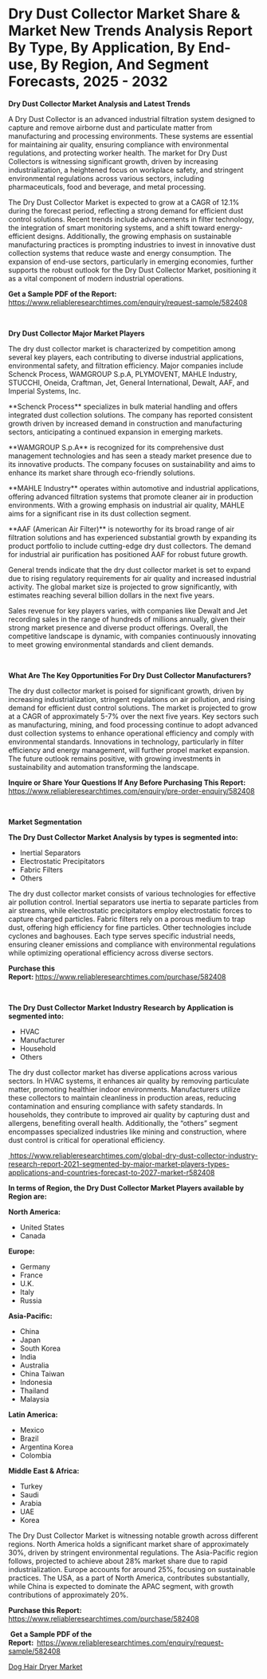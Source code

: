 <p><h1>Dry Dust Collector Market Share & Market New Trends Analysis Report By Type, By Application, By End-use, By Region, And Segment Forecasts, 2025 - 2032</h1></p><p><strong>Dry Dust Collector Market Analysis and Latest Trends</strong></p>
<p><p>A Dry Dust Collector is an advanced industrial filtration system designed to capture and remove airborne dust and particulate matter from manufacturing and processing environments. These systems are essential for maintaining air quality, ensuring compliance with environmental regulations, and protecting worker health. The market for Dry Dust Collectors is witnessing significant growth, driven by increasing industrialization, a heightened focus on workplace safety, and stringent environmental regulations across various sectors, including pharmaceuticals, food and beverage, and metal processing.</p><p>The Dry Dust Collector Market is expected to grow at a CAGR of 12.1% during the forecast period, reflecting a strong demand for efficient dust control solutions. Recent trends include advancements in filter technology, the integration of smart monitoring systems, and a shift toward energy-efficient designs. Additionally, the growing emphasis on sustainable manufacturing practices is prompting industries to invest in innovative dust collection systems that reduce waste and energy consumption. The expansion of end-use sectors, particularly in emerging economies, further supports the robust outlook for the Dry Dust Collector Market, positioning it as a vital component of modern industrial operations.</p></p>
<p><strong>Get a Sample PDF of the Report:&nbsp;</strong> <a href="https://www.reliableresearchtimes.com/enquiry/request-sample/582408?utm_campaign=2244&utm_medium=2&utm_source=Github&utm_content=ia&utm_term=23032025&utm_id=dry-dust-collector">https://www.reliableresearchtimes.com/enquiry/request-sample/582408</a></p>
<p>&nbsp;</p>
<p><strong>Dry Dust Collector Major Market Players</strong></p>
<p><p>The dry dust collector market is characterized by competition among several key players, each contributing to diverse industrial applications, environmental safety, and filtration efficiency. Major companies include Schenck Process, WAMGROUP S.p.A, PLYMOVENT, MAHLE Industry, STUCCHI, Oneida, Craftman, Jet, General International, Dewalt, AAF, and Imperial Systems, Inc.</p><p>**Schenck Process** specializes in bulk material handling and offers integrated dust collection solutions. The company has reported consistent growth driven by increased demand in construction and manufacturing sectors, anticipating a continued expansion in emerging markets.</p><p>**WAMGROUP S.p.A** is recognized for its comprehensive dust management technologies and has seen a steady market presence due to its innovative products. The company focuses on sustainability and aims to enhance its market share through eco-friendly solutions.</p><p>**MAHLE Industry** operates within automotive and industrial applications, offering advanced filtration systems that promote cleaner air in production environments. With a growing emphasis on industrial air quality, MAHLE aims for a significant rise in its dust collection segment.</p><p>**AAF (American Air Filter)** is noteworthy for its broad range of air filtration solutions and has experienced substantial growth by expanding its product portfolio to include cutting-edge dry dust collectors. The demand for industrial air purification has positioned AAF for robust future growth.</p><p>General trends indicate that the dry dust collector market is set to expand due to rising regulatory requirements for air quality and increased industrial activity. The global market size is projected to grow significantly, with estimates reaching several billion dollars in the next five years.</p><p>Sales revenue for key players varies, with companies like Dewalt and Jet recording sales in the range of hundreds of millions annually, given their strong market presence and diverse product offerings. Overall, the competitive landscape is dynamic, with companies continuously innovating to meet growing environmental standards and client demands.</p></p>
<p>&nbsp;</p>
<p><strong>What Are The Key Opportunities For Dry Dust Collector Manufacturers?</strong></p>
<p><p>The dry dust collector market is poised for significant growth, driven by increasing industrialization, stringent regulations on air pollution, and rising demand for efficient dust control solutions. The market is projected to grow at a CAGR of approximately 5-7% over the next five years. Key sectors such as manufacturing, mining, and food processing continue to adopt advanced dust collection systems to enhance operational efficiency and comply with environmental standards. Innovations in technology, particularly in filter efficiency and energy management, will further propel market expansion. The future outlook remains positive, with growing investments in sustainability and automation transforming the landscape.</p></p>
<p><strong>Inquire or Share Your Questions If Any Before Purchasing This Report:</strong> <a href="https://www.reliableresearchtimes.com/enquiry/pre-order-enquiry/582408?utm_campaign=2244&utm_medium=2&utm_source=Github&utm_content=ia&utm_term=23032025&utm_id=dry-dust-collector">https://www.reliableresearchtimes.com/enquiry/pre-order-enquiry/582408</a></p>
<p>&nbsp;</p>
<p><strong>Market Segmentation</strong></p>
<p><strong>The Dry Dust Collector Market Analysis by types is segmented into:</strong></p>
<p><ul><li>Inertial Separators</li><li>Electrostatic Precipitators</li><li>Fabric Filters</li><li>Others</li></ul></p>
<p><p>The dry dust collector market consists of various technologies for effective air pollution control. Inertial separators use inertia to separate particles from air streams, while electrostatic precipitators employ electrostatic forces to capture charged particles. Fabric filters rely on a porous medium to trap dust, offering high efficiency for fine particles. Other technologies include cyclones and baghouses. Each type serves specific industrial needs, ensuring cleaner emissions and compliance with environmental regulations while optimizing operational efficiency across diverse sectors.</p></p>
<p><strong>Purchase this Report:&nbsp;</strong><a href="https://www.reliableresearchtimes.com/purchase/582408?utm_campaign=2244&utm_medium=2&utm_source=Github&utm_content=ia&utm_term=23032025&utm_id=dry-dust-collector">https://www.reliableresearchtimes.com/purchase/582408</a></p>
<p>&nbsp;</p>
<p><strong>The Dry Dust Collector Market Industry Research by Application is segmented into:</strong></p>
<p><ul><li>HVAC</li><li>Manufacturer</li><li>Household</li><li>Others</li></ul></p>
<p><p>The dry dust collector market has diverse applications across various sectors. In HVAC systems, it enhances air quality by removing particulate matter, promoting healthier indoor environments. Manufacturers utilize these collectors to maintain cleanliness in production areas, reducing contamination and ensuring compliance with safety standards. In households, they contribute to improved air quality by capturing dust and allergens, benefiting overall health. Additionally, the “others” segment encompasses specialized industries like mining and construction, where dust control is critical for operational efficiency.</p></p>
<p><a href="https://www.reliableresearchtimes.com/global-dry-dust-collector-industry-research-report-2021-segmented-by-major-market-players-types-applications-and-countries-forecast-to-2027-market-r582408?utm_campaign=2244&utm_medium=2&utm_source=Github&utm_content=ia&utm_term=23032025&utm_id=dry-dust-collector">&nbsp;https://www.reliableresearchtimes.com/global-dry-dust-collector-industry-research-report-2021-segmented-by-major-market-players-types-applications-and-countries-forecast-to-2027-market-r582408</a></p>
<p><strong>In terms of Region, the Dry Dust Collector Market Players available by Region are:</strong></p>
<p>
    <p> <strong> North America: </strong>
        <ul>
            <li>United States</li>
            <li>Canada</li>
        </ul>
        </p> 
    <p> <strong> Europe: </strong>
        <ul>
            <li>Germany</li>
            <li>France</li>
            <li>U.K.</li>
            <li>Italy</li>
            <li>Russia</li>
        </ul>
        </p> 
    <p> <strong> Asia-Pacific: </strong>
        <ul>
            <li>China</li>
            <li>Japan</li>
            <li>South Korea</li>
            <li>India</li>
            <li>Australia</li>
            <li>China Taiwan</li>
            <li>Indonesia</li>
            <li>Thailand</li>
            <li>Malaysia</li>
        </ul>
        </p> 
    <p> <strong> Latin America: </strong>
        <ul>
            <li>Mexico</li>
            <li>Brazil</li>
            <li>Argentina Korea</li>
            <li>Colombia</li>
        </ul>
        </p> 
    <p> <strong> Middle East & Africa: </strong>
        <ul>
            <li>Turkey</li>
            <li>Saudi</li>
            <li>Arabia</li>
            <li>UAE</li>
            <li>Korea</li>
        </ul>
    </p>
    </p>
<p><p>The Dry Dust Collector Market is witnessing notable growth across different regions. North America holds a significant market share of approximately 30%, driven by stringent environmental regulations. The Asia-Pacific region follows, projected to achieve about 28% market share due to rapid industrialization. Europe accounts for around 25%, focusing on sustainable practices. The USA, as a part of North America, contributes substantially, while China is expected to dominate the APAC segment, with growth contributions of approximately 20%.</p></p>
<p><strong>Purchase this Report: </strong><a href="https://www.reliableresearchtimes.com/purchase/582408?utm_campaign=2244&utm_medium=2&utm_source=Github&utm_content=ia&utm_term=23032025&utm_id=dry-dust-collector">https://www.reliableresearchtimes.com/purchase/582408</a></p>
<p>&nbsp;<strong>Get a Sample PDF of the Report:&nbsp;&nbsp;</strong><a href="https://www.reliableresearchtimes.com/enquiry/request-sample/582408?utm_campaign=2244&utm_medium=2&utm_source=Github&utm_content=ia&utm_term=23032025&utm_id=dry-dust-collector">https://www.reliableresearchtimes.com/enquiry/request-sample/582408</a></p>
<p><strong></strong></p>
<p><p><a href="https://github.com/delindacallegari68/Market-Research-Report-List-1/blob/main/dog-hair-dryer-market.md?utm_campaign=2244&utm_medium=2&utm_source=Github&utm_content=ia&utm_term=23032025&utm_id=dry-dust-collector">Dog Hair Dryer Market</a></p></p>